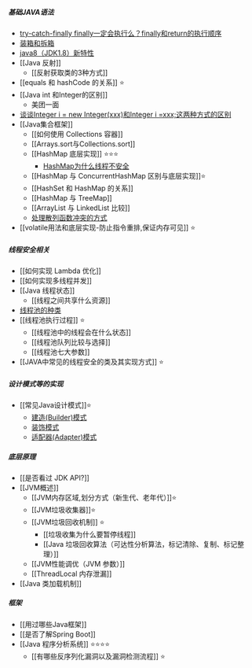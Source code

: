 ##### 基础JAVA语法
- [try-catch-finally finally一定会执行么？finally和return的执行顺序](try-catch-finally%20finally一定会执行么？finally和return的执行顺序.md)
- [装箱和拆箱](装箱和拆箱.md)
- [java8（JDK1.8）新特性](java8（JDK1.8）新特性.md)
- [[Java 反射]]
	- [[反射获取类的3种方式]]
- [[equals 和 hashCode 的关系]] ⭐
- [[Java int 和Integer的区别]]
	- 美团一面
- [谈谈Integer i = new Integer(xxx)和Integer i =xxx;这两种方式的区别](谈谈Integer%20i%20=%20new%20Integer(xxx)和Integer%20i%20=xxx;这两种方式的区别.md)
- [[Java集合框架]]
	- [[如何使用 Collections 容器]]
	- [[Arrays.sort与Collections.sort]] 
	- [[HashMap 底层实现]] ⭐⭐⭐
		- [HashMap为什么线程不安全](HashMap为什么线程不安全.md)
	- [[HashMap 与 ConcurrentHashMap 区别与底层实现]]⭐
	- [[HashSet 和 HashMap 的关系]]
	- [[HashMap 与 TreeMap]]
	- [[ArrayList 与 LinkedList 比较]]
	- [处理散列函数冲突的方式](../../考研/408/数据结构/处理散列函数冲突的方式.md)
- [[volatile用法和底层实现-防止指令重排,保证内存可见]] ⭐
##### 线程安全相关
- [[如何实现 Lambda 优化]]
- [[如何实现多线程并发]]
- [[Java 线程状态]]
	- [[线程之间共享什么资源]]
- [线程池的种类](线程池的种类.md)
- [[线程池执行过程]] ⭐
	- [[线程池中的线程会在什么状态]]
	- [[线程池队列比较与选择]]
	- [[线程池七大参数]]
- [[JAVA中常见的线程安全的类及其实现方式]] ⭐

##### 设计模式等的实现
- [[常见Java设计模式]]⭐
	- [建造(Builder)模式](建造(Builder)模式.md)
	- [装饰模式](装饰模式.md)
	- [适配器(Adapter)模式](适配器(Adapter)模式.md)
##### 底层原理
- [[是否看过 JDK API?]]
- [[JVM概述]]
	- [[JVM内存区域,划分方式（新生代、老年代）]]⭐
	- [[JVM垃圾收集器]]⭐
	- [[JVM垃圾回收机制]] ⭐
		- [[垃圾收集为什么要暂停线程]]
		- [[Java 垃圾回收算法（可达性分析算法，标记清除、复制、标记整理）]]
	- [[JVM性能调优（JVM 参数）]]
	- [[ThreadLocal 内存泄漏]]
- [[Java 类加载机制]]
##### 框架
- [[用过哪些Java框架]]
- [[是否了解Spring Boot]]
- [[Java 程序分析系统]] ⭐⭐⭐⭐
	- [[有哪些反序列化漏洞以及漏洞检测流程]] ⭐